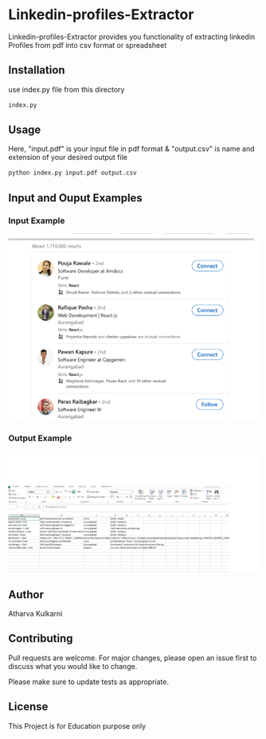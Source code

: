 # Linkedin-profiles-Extractor

Linkedin-profiles-Extractor provides you functionality of extracting linkedin Profiles from pdf into csv format or spreadsheet

## Installation
use index.py file from this directory

```bash
index.py
```

## Usage

Here,
"input.pdf" is your input file in pdf format &
"output.csv" is name and extension of your desired output file

```bash
python index.py input.pdf output.csv
```

## Input and Ouput Examples

### Input Example

![input](inputFormatPic.png?raw=true "Title")

### Output Example

![output](viewOutputImage.png?raw=true "Title")

## Author
Atharva Kulkarni

## Contributing
Pull requests are welcome. For major changes, please open an issue first to discuss what you would like to change.

Please make sure to update tests as appropriate.

## License
This Project is for Education purpose only



